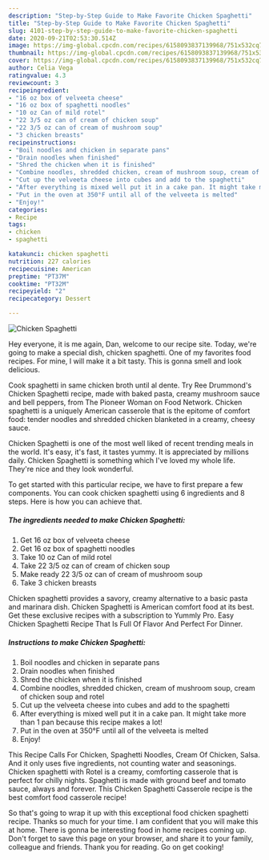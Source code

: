 ```yaml
---
description: "Step-by-Step Guide to Make Favorite Chicken Spaghetti"
title: "Step-by-Step Guide to Make Favorite Chicken Spaghetti"
slug: 4101-step-by-step-guide-to-make-favorite-chicken-spaghetti
date: 2020-09-21T02:53:30.514Z
image: https://img-global.cpcdn.com/recipes/6158093837139968/751x532cq70/chicken-spaghetti-recipe-main-photo.jpg
thumbnail: https://img-global.cpcdn.com/recipes/6158093837139968/751x532cq70/chicken-spaghetti-recipe-main-photo.jpg
cover: https://img-global.cpcdn.com/recipes/6158093837139968/751x532cq70/chicken-spaghetti-recipe-main-photo.jpg
author: Celia Vega
ratingvalue: 4.3
reviewcount: 3
recipeingredient:
- "16 oz box of velveeta cheese"
- "16 oz box of spaghetti noodles"
- "10 oz Can of mild rotel"
- "22 3/5 oz can of cream of chicken soup"
- "22 3/5 oz can of cream of mushroom soup"
- "3 chicken breasts"
recipeinstructions:
- "Boil noodles and chicken in separate pans"
- "Drain noodles when finished"
- "Shred the chicken when it is finished"
- "Combine noodles, shredded chicken, cream of mushroom soup, cream of chicken soup and rotel"
- "Cut up the velveeta cheese into cubes and add to the spaghetti"
- "After everything is mixed well put it in a cake pan. It might take more than 1 pan because this recipe makes a lot!"
- "Put in the oven at 350°F until all of the velveeta is melted"
- "Enjoy!"
categories:
- Recipe
tags:
- chicken
- spaghetti

katakunci: chicken spaghetti 
nutrition: 227 calories
recipecuisine: American
preptime: "PT37M"
cooktime: "PT32M"
recipeyield: "2"
recipecategory: Dessert

---
```



![Chicken Spaghetti](https://img-global.cpcdn.com/recipes/6158093837139968/751x532cq70/chicken-spaghetti-recipe-main-photo.jpg)

Hey everyone, it is me again, Dan, welcome to our recipe site. Today, we're going to make a special dish, chicken spaghetti. One of my favorites food recipes. For mine, I will make it a bit tasty. This is gonna smell and look delicious.

Cook spaghetti in same chicken broth until al dente. Try Ree Drummond&#39;s Chicken Spaghetti recipe, made with baked pasta, creamy mushroom sauce and bell peppers, from The Pioneer Woman on Food Network. Chicken spaghetti is a uniquely American casserole that is the epitome of comfort food: tender noodles and shredded chicken blanketed in a creamy, cheesy sauce.

Chicken Spaghetti is one of the most well liked of recent trending meals in the world. It's easy, it's fast, it tastes yummy. It is appreciated by millions daily. Chicken Spaghetti is something which I've loved my whole life. They're nice and they look wonderful.


To get started with this particular recipe, we have to first prepare a few components. You can cook chicken spaghetti using 6 ingredients and 8 steps. Here is how you can achieve that.

<!--inarticleads1-->

##### The ingredients needed to make Chicken Spaghetti:

1. Get 16 oz box of velveeta cheese
1. Get 16 oz box of spaghetti noodles
1. Take 10 oz Can of mild rotel
1. Take 22 3/5 oz can of cream of chicken soup
1. Make ready 22 3/5 oz can of cream of mushroom soup
1. Take 3 chicken breasts


Chicken spaghetti provides a savory, creamy alternative to a basic pasta and marinara dish. Chicken Spaghetti is American comfort food at its best. Get these exclusive recipes with a subscription to Yummly Pro. Easy Chicken Spaghetti Recipe That Is Full Of Flavor And Perfect For Dinner. 

<!--inarticleads2-->

##### Instructions to make Chicken Spaghetti:

1. Boil noodles and chicken in separate pans
1. Drain noodles when finished
1. Shred the chicken when it is finished
1. Combine noodles, shredded chicken, cream of mushroom soup, cream of chicken soup and rotel
1. Cut up the velveeta cheese into cubes and add to the spaghetti
1. After everything is mixed well put it in a cake pan. It might take more than 1 pan because this recipe makes a lot!
1. Put in the oven at 350°F until all of the velveeta is melted
1. Enjoy!


This Recipe Calls For Chicken, Spaghetti Noodles, Cream Of Chicken, Salsa. And it only uses five ingredients, not counting water and seasonings. Chicken spaghetti with Rotel is a creamy, comforting casserole that is perfect for chilly nights. Spaghetti is made with ground beef and tomato sauce, always and forever. This Chicken Spaghetti Casserole recipe is the best comfort food casserole recipe! 

So that's going to wrap it up with this exceptional food chicken spaghetti recipe. Thanks so much for your time. I am confident that you will make this at home. There is gonna be interesting food in home recipes coming up. Don't forget to save this page on your browser, and share it to your family, colleague and friends. Thank you for reading. Go on get cooking!

